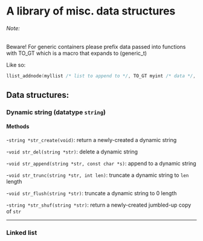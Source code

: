 # A library of misc. data structures

###### Note:
Beware! For generic containers please prefix data passed into functions
with TO_GT which is a macro that expands to (generic_t)

Like so:
```c
llist_addnode(myllist /* list to append to */, TO_GT myint /* data */, 0 /* position */
```

## Data structures:
### Dynamic string (datatype `string`)
#### Methods
-`string *str_create(void)`: return a newly-created a dynamic string

-`void str_del(string *str)`: delete a dynamic string

-`void str_append(string *str, const char *s)`: append to a dynamic string

-`void str_trunc(string *str, int len)`: truncate a dynamic string to `len` length

-`void str_flush(string *str)`: truncate a dynamic string to 0 length

-`string *str_shuf(string *str)`: return a newly-created jumbled-up copy of `str`

_______________________________________________________________________________________
### Linked list
